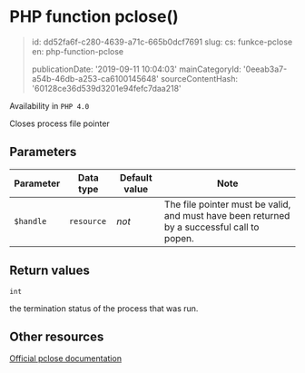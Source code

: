 PHP function pclose()
=====================

> id: dd52fa6f-c280-4639-a71c-665b0dcf7691
> slug:
> 	cs: funkce-pclose
> 	en: php-function-pclose
> 
> publicationDate: '2019-09-11 10:04:03'
> mainCategoryId: '0eeab3a7-a54b-46db-a253-ca6100145648'
> sourceContentHash: '60128ce36d539d3201e94fefc7daa218'

Availability in `PHP 4.0`

Closes process file pointer


Parameters
--------------

| Parameter | Data type | Default value | Note |
|-----|-----|-----|-----|
| `$handle` | `resource` | *not* | The file pointer must be valid, and must have been returned by a successful call to popen. |


Return values
----------------

`int`

the termination status of the process that was run.

Other resources
------------

[Official pclose documentation](https://www.php.net/manual/en/function.pclose.php)
